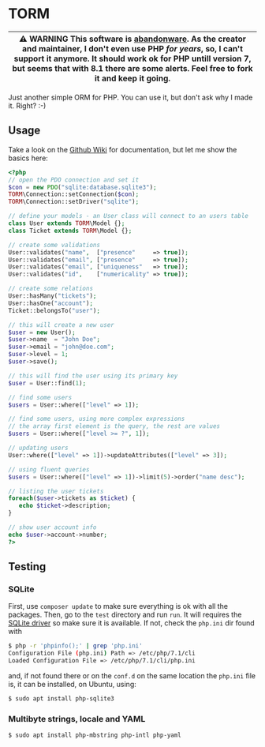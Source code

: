 # TORM

| :warning: **WARNING** This software is [abandonware](https://en.wikipedia.org/wiki/Abandonware). As the creator and maintainer, I don't even use PHP _for years_, so, I can't support it anymore. It should work ok for PHP untill version 7, but seems that with 8.1 there are some alerts. Feel free to fork it and keep it going. |
| --- |

Just another simple ORM for PHP. You can use it, but don't ask why I made it. Right? :-)

## Usage

Take a look on the [Github Wiki](https://github.com/taq/torm/wiki) for documentation, but let me show the basics here:

```php
<?php
// open the PDO connection and set it
$con = new PDO("sqlite:database.sqlite3");
TORM\Connection::setConnection($con);
TORM\Connection::setDriver("sqlite");

// define your models - an User class will connect to an users table
class User extends TORM\Model {};
class Ticket extends TORM\Model {};

// create some validations
User::validates("name",  ["presence"     => true]);
User::validates("email", ["presence"     => true]);
User::validates("email", ["uniqueness"   => true]);
User::validates("id",    ["numericality" => true]);

// create some relations
User::hasMany("tickets");
User::hasOne("account");
Ticket::belongsTo("user");

// this will create a new user
$user = new User();
$user->name  = "John Doe";
$user->email = "john@doe.com";
$user->level = 1;
$user->save();

// this will find the user using its primary key
$user = User::find(1);

// find some users
$users = User::where(["level" => 1]);

// find some users, using more complex expressions
// the array first element is the query, the rest are values
$users = User::where(["level >= ?", 1]); 

// updating users
User::where(["level" => 1])->updateAttributes(["level" => 3]);

// using fluent queries
$users = User::where(["level" => 1])->limit(5)->order("name desc");

// listing the user tickets
foreach($user->tickets as $ticket) {
   echo $ticket->description;
}

// show user account info
echo $user->account->number; 
?>
```

## Testing

### SQLite

First, use `composer update` to make sure everything is ok with all the
packages. Then, go to the `test` directory and run `run`. It will requires the
[SQLite driver](http://php.net/manual/en/ref.pdo-sqlite.php) so make sure it is
available. If not, check the `php.ini` dir found with

```bash
$ php -r 'phpinfo();' | grep 'php.ini'
Configuration File (php.ini) Path => /etc/php/7.1/cli
Loaded Configuration File => /etc/php/7.1/cli/php.ini
```

and, if not found there or on the `conf.d` on the same location the `php.ini`
file is, it can be installed, on Ubuntu, using:

```bash
$ sudo apt install php-sqlite3
```

### Multibyte strings, locale and YAML

```
$ sudo apt install php-mbstring php-intl php-yaml
```
